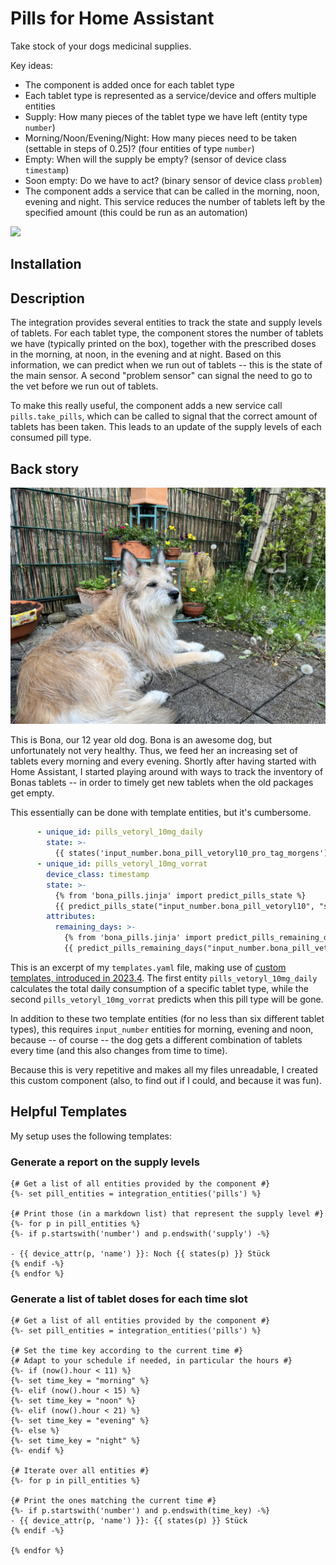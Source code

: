 # Pills for Home Assistant

Take stock of your dogs medicinal supplies.

Key ideas:

- The component is added once for each tablet type 
- Each tablet type is represented as a service/device and offers multiple entities
- Supply: How many pieces of the tablet type we have left (entity type `number`)
- Morning/Noon/Evening/Night: How many pieces need to be taken (settable in steps of 0.25)? (four entities of type `number`)
- Empty: When will the supply be empty? (sensor of device class `timestamp`)
- Soon empty: Do we have to act? (binary sensor of device class `problem`)
- The component adds a service that can be called in the morning, noon, evening and night. This service reduces the number of tablets left by the specified amount (this could be run as an automation)


![](img/screenshot-device.png)

## Installation

## Description

The integration provides several entities to track the state and supply levels of tablets. For each tablet type, the component stores the number of tablets we have (typically printed on the box), together with the prescribed doses in the morning, at noon, in the evening and at night. Based on this information, we can predict when we run out of tablets -- this is the state of the main sensor. A second "problem sensor" can signal the need to go to the vet before we run out of tablets.

To make this really useful, the component adds a new service call `pills.take_pills`, which can be called to signal that the correct amount of tablets has been taken. This leads to an update of the supply levels of each consumed pill type.

## Back story

![](img/bona.jpeg)

This is Bona, our 12 year old dog. Bona is an awesome dog, but unfortunately not very healthy. Thus, we feed her an increasing set of tablets every morning and every evening. Shortly after having started with Home Assistant, I started playing around with ways to track the inventory of Bonas tablets -- in order to timely get new tablets when the old packages get empty. 

This essentially can be done with template entities, but it's cumbersome. 

```yaml
      - unique_id: pills_vetoryl_10mg_daily
        state: >-
          {{ states('input_number.bona_pill_vetoryl10_pro_tag_morgens')|float + states('input_number.bona_pill_vetoryl10_pro_tag_mittags')|float + states('input_number.bona_pill_vetoryl10_pro_tag_abends')|float }}
      - unique_id: pills_vetoryl_10mg_vorrat
        device_class: timestamp
        state: >-
          {% from 'bona_pills.jinja' import predict_pills_state %}
          {{ predict_pills_state("input_number.bona_pill_vetoryl10", "sensor.template_pills_vetoryl_10mg_daily") }}
        attributes:
          remaining_days: >-
            {% from 'bona_pills.jinja' import predict_pills_remaining_days %}
            {{ predict_pills_remaining_days("input_number.bona_pill_vetoryl10", "sensor.template_pills_vetoryl_10mg_daily") }}

```

This is an excerpt of my `templates.yaml` file, making use of [custom templates, introduced in 2023.4](https://www.home-assistant.io/blog/2023/04/05/release-20234/). The first entity `pills_vetoryl_10mg_daily` calculates the total daily consumption of a specific tablet type, while the second `pills_vetoryl_10mg_vorrat` predicts when this pill type will be gone.

In addition to these two template entities (for no less than six different tablet types), this requires `input_number` entities for morning, evening and noon, because -- of course -- the dog gets a different combination of tablets every time (and this also changes from time to time).

Because this is very repetitive and makes all my files unreadable, I created this custom component (also, to find out if I could, and because it was fun).

## Helpful Templates

My setup uses the following templates:

### Generate a report on the supply levels

```jinja2
{# Get a list of all entities provided by the component #}
{%- set pill_entities = integration_entities('pills') %}

{# Print those (in a markdown list) that represent the supply level #}
{%- for p in pill_entities %}
{%- if p.startswith('number') and p.endswith('supply') -%}

- {{ device_attr(p, 'name') }}: Noch {{ states(p) }} Stück
{% endif -%}
{% endfor %}
```

### Generate a list of tablet doses for each time slot

```jinja2
{# Get a list of all entities provided by the component #}
{%- set pill_entities = integration_entities('pills') %}

{# Set the time key according to the current time #}
{# Adapt to your schedule if needed, in particular the hours #}
{%- if (now().hour < 11) %}
{%- set time_key = "morning" %}
{%- elif (now().hour < 15) %}
{%- set time_key = "noon" %}
{%- elif (now().hour < 21) %}
{%- set time_key = "evening" %}
{%- else %}
{%- set time_key = "night" %}
{%- endif %}

{# Iterate over all entities #}
{%- for p in pill_entities %}

{# Print the ones matching the current time #}
{%- if p.startswith('number') and p.endswith(time_key) -%}
- {{ device_attr(p, 'name') }}: {{ states(p) }} Stück
{% endif -%}

{% endfor %}
```
